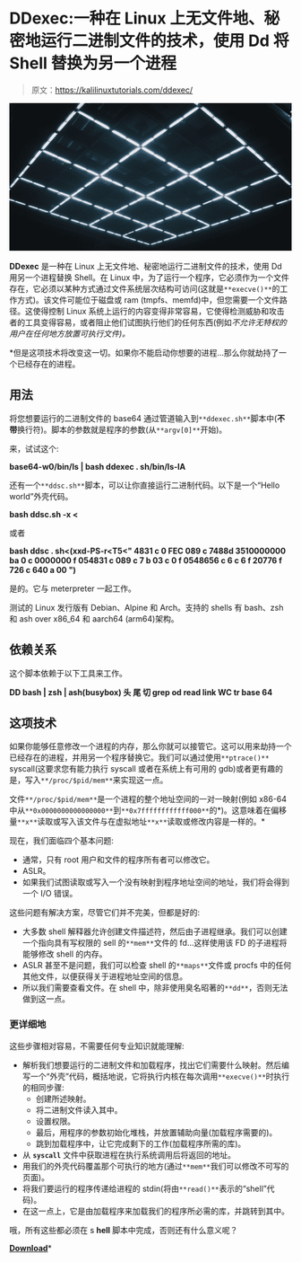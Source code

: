 # DDexec:一种在 Linux 上无文件地、秘密地运行二进制文件的技术，使用 Dd 将 Shell 替换为另一个进程

> 原文：<https://kalilinuxtutorials.com/ddexec/>

[![](img//45e26ccca289707e81ceebbfd92c7b63.png)](https://blogger.googleusercontent.com/img/b/R29vZ2xl/AVvXsEii9h7GJRrVn_AaOxjEwxRFRsmUl3vFcyqaGDHkBnLiHN3Z3upggY96_xmThNI5tPNz1ipwelRFCCPS9zxWqP48NhwkWhT4JUbauYHO8tTaoT2kW6i6geGMmeMhO5BRae3fiXhJdb2K_D2-5MeKtg_ln4FRpnBfvbjABc8_knz49x335cmVEGIYThp1/s728/christian-lue-o0WKbszSw_A-unsplash.png)

**DDexec** 是一种在 Linux 上无文件地、秘密地运行二进制文件的技术，使用 Dd 用另一个进程替换 Shell。在 Linux 中，为了运行一个程序，它必须作为一个文件存在，它必须以某种方式通过文件系统层次结构可访问(这就是`**execve()**`的工作方式)。该文件可能位于磁盘或 ram (tmpfs、memfd)中，但您需要一个文件路径。这使得控制 Linux 系统上运行的内容变得非常容易，它使得检测威胁和攻击者的工具变得容易，或者阻止他们试图执行他们的任何东西(例如*不允许无特权的用户在任何地方放置可执行文件)。*

 *但是这项技术将改变这一切。如果你不能启动你想要的进程…那么你就劫持了一个已经存在的进程。

## 用法

将您想要运行的二进制文件的 base64 通过管道输入到`**ddexec.sh**`脚本中(**不带**换行符)。脚本的参数就是程序的参数(从`**argv[0]**`开始)。

来，试试这个:

**base64-w0/bin/ls | bash ddexec . sh/bin/ls-lA**

还有一个`**ddsc.sh**`脚本，可以让你直接运行二进制代码。以下是一个“Hello world”外壳代码。

**bash ddsc.sh -x <**

或者

**bash ddsc . sh<(xxd-PS-r<T5<" 4831 c 0 FEC 089 c 7488d 3510000000 ba 0 c 0000000 f 054831 c 089 c 7 b 03 c 0 f 0548656 c 6 c 6 f 20776 f 726 c 640 a 00 ")**

是的。它与 meterpreter 一起工作。

测试的 Linux 发行版有 Debian、Alpine 和 Arch。支持的 shells 有 bash、zsh 和 ash over x86_64 和 aarch64 (arm64)架构。

## 依赖关系

这个脚本依赖于以下工具来工作。

**DD
bash | zsh | ash(busybox)
头
尾
切
grep
od
read link
WC
tr
base 64**

## 这项技术

如果你能够任意修改一个进程的内存，那么你就可以接管它。这可以用来劫持一个已经存在的进程，并用另一个程序替换它。我们可以通过使用`**ptrace()**` syscall(这要求您有能力执行 syscall 或者在系统上有可用的 gdb)或者更有趣的是，写入`**/proc/$pid/mem**`来实现这一点。

文件`**/proc/$pid/mem**`是一个进程的整个地址空间的一对一映射(例如 x86-64 中从`**0x0000000000000000**`到`**0x7ffffffffffff000**`的*)。这意味着在偏移量`**x**`读取或写入该文件与在虚拟地址`**x**`读取或修改内容是一样的。*

现在，我们面临四个基本问题:

*   通常，只有 root 用户和文件的程序所有者可以修改它。
*   ASLR。
*   如果我们试图读取或写入一个没有映射到程序地址空间的地址，我们将会得到一个 I/O 错误。

这些问题有解决方案，尽管它们并不完美，但都是好的:

*   大多数 shell 解释器允许创建文件描述符，然后由子进程继承。我们可以创建一个指向具有写权限的 sell 的`**mem**`文件的 fd…这样使用该 FD 的子进程将能够修改 shell 的内存。
*   ASLR 甚至不是问题，我们可以检查 shell 的`**maps**`文件或 procfs 中的任何其他文件，以便获得关于进程地址空间的信息。
*   所以我们需要查看文件。在 shell 中，除非使用臭名昭著的`**dd**`，否则无法做到这一点。

### 更详细地

这些步骤相对容易，不需要任何专业知识就能理解:

*   解析我们想要运行的二进制文件和加载程序，找出它们需要什么映射。然后编写一个“外壳”代码，概括地说，它将执行内核在每次调用`**execve()**`时执行的相同步骤:
    *   创建所述映射。
    *   将二进制文件读入其中。
    *   设置权限。
    *   最后，用程序的参数初始化堆栈，并放置辅助向量(加载程序需要的)。
    *   跳到加载程序中，让它完成剩下的工作(加载程序所需的库)。
*   从 **`syscall`** 文件中获取进程在执行系统调用后将返回的地址。
*   用我们的外壳代码覆盖那个可执行的地方(通过`**mem**`我们可以修改不可写的页面)。
*   将我们要运行的程序传递给进程的 stdin(将由`**read()**`表示的“shell”代码)。
*   在这一点上，它是由加载程序来加载我们的程序所必需的库，并跳转到其中。

哦，所有这些都必须在 s **hell** 脚本中完成，否则还有什么意义呢？

[**Download**](https://github.com/arget13/DDexec)*